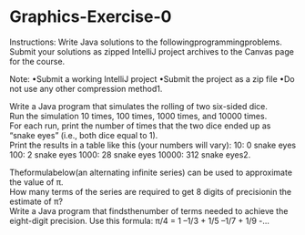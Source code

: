 # Graphics-Exercise-0
Instructions:  Write Java solutions to the followingprogrammingproblems.
Submit your solutions as zipped IntelliJ project archives to the Canvas page for the course.

Note:
•Submit a working IntelliJ project
•Submit the project as a zip file
•Do not use any other compression method1. 

Write a Java program that simulates the rolling of two six-sided dice.  
Run the simulation 10 times, 100 times, 1000 times, and 10000 times.  
For each run, print the number of times that the two dice ended up as “snake eyes” (i.e., both dice equal to 1).  
Print the results in a table like this (your numbers will vary):
10:  0 snake eyes
100: 2 snake eyes
1000:  28 snake eyes
10000:  312 snake eyes2.

Theformulabelow(an alternating infinite series) can be used to approximate the value of π.  
How many terms of the series are required to get 8 digits of precisionin the estimate of π?  
Write a Java program that findsthenumber of terms needed to achieve the eight-digit precision. 
Use this formula: π/4 = 1 –1/3 + 1/5 –1/7 + 1/9 -...
